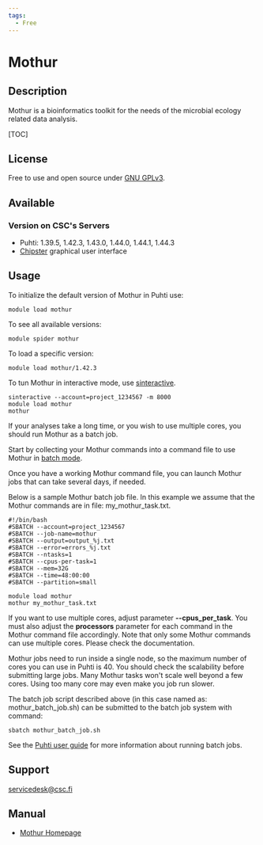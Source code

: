 ```yaml
---
tags:
  - Free
---
```


# Mothur

## Description

Mothur is a bioinformatics toolkit for the needs of the microbial ecology related data analysis.

[TOC]

## License

Free to use and open source under [GNU GPLv3](https://www.gnu.org/licenses/gpl-3.0.html).

## Available

### Version on CSC's Servers

-   Puhti: 1.39.5, 1.42.3, 1.43.0, 1.44.0, 1.44.1, 1.44.3
-   [Chipster](https://chipster.csc.fi) graphical user interface

## Usage


To initialize the default version of Mothur in Puhti use:
```text
module load mothur
```
To see all available versions:
```text
module spider mothur
```
To load a specific version:
```text
module load mothur/1.42.3
```
To tun Mothur in interactive mode, use [sinteractive](../computing/running/interactive-usage.md).
```text
sinteractive --account=project_1234567 -m 8000
module load mothur
mothur
```
If your analyses take a long time, or you wish to use multiple cores, you should run Mothur as a batch job. 

Start by collecting your Mothur commands into a command file to use Mothur in [batch mode](http://www.mothur.org/wiki/Batch_mode).

Once you have a working Mothur command file, you can launch Mothur jobs that can take several days, if needed.

Below is a sample Mothur batch job file. In this example we assume that the Mothur commands are in file: my_mothur_task.txt.
```text
#!/bin/bash
#SBATCH --account=project_1234567
#SBATCH --job-name=mothur
#SBATCH --output=output_%j.txt
#SBATCH --error=errors_%j.txt
#SBATCH --ntasks=1
#SBATCH --cpus-per-task=1
#SBATCH --mem=32G
#SBATCH --time=48:00:00
#SBATCH --partition=small

module load mothur
mothur my_mothur_task.txt
```

If you want to use multiple cores, adjust parameter **--cpus_per_task**. You must also adjust the **processors** parameter for each command in the Mothur command file accordingly. Note that only some Mothur commands can use multiple cores. Please check the documentation.

Mothur jobs need to run inside a single node, so the maximum number of cores you can use in Puhti is 40. You should check the scalability before submitting large jobs. Many Mothur tasks won't scale well beyond a few cores. Using too many core may even make you job run slower.

The batch job script described above (in this case named as: mothur_batch_job.sh) can be submitted to the batch job system
with command:
```text
sbatch mothur_batch_job.sh
```
See the [Puhti user guide](../computing/running/getting-started.md) for more information about running batch jobs.


## Support

servicedesk@csc.fi


## Manual

*   [Mothur Homepage](https://www.mothur.org/)

